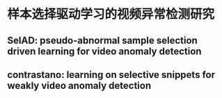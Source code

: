 # 样本选择驱动学习的视频异常检测研究

## SelAD: pseudo-abnormal sample selection driven learning for video anomaly detection

## contrastano: learning on selective snippets for weakly video anomaly detection
